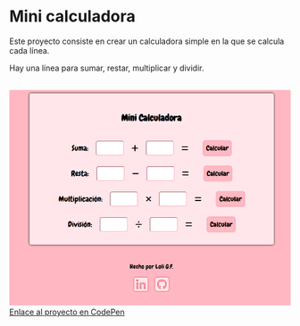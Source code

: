 <h1>Mini calculadora</h1>
<p>Este proyecto consiste en crear un calculadora simple en la que se calcula cada línea.</p>
<p>Hay una línea para sumar, restar, multiplicar y dividir.</p>
<br>
<img src="miniatura.png" alt="Calculadora simple">
<br>
<a href="https://codepen.io/loli-gf/pen/azvVWxG" target="_blank">Enlace al proyecto en CodePen</a>